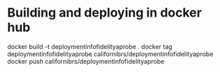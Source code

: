 # Building and deploying in docker hub
docker build -t deploymentinfofidelityaprobe .
docker tag deploymentinfofidelityaprobe californibrs/deploymentinfofidelityaprobe
docker push californibrs/deploymentinfofidelityaprobe